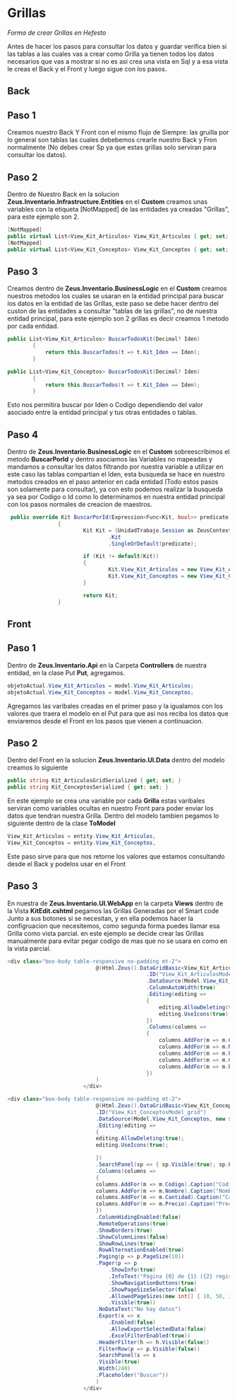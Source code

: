 # Grillas

_Forma de crear Grillas en Hefesto_

Antes de hacer los pasos para consultar los datos y guardar verifica bien si las tablas a las cuales vas a crear como Grilla ya tienen todos los datos necesarios que vas a mostrar si no es asi crea una vista en Sql y a esa vista le creas el Back y el Front y luego sigue con los pasos.
## Back
## Paso 1

Creamos nuestro Back Y Front con el mismo flujo de Siempre: las gruilla por lo general son tablas las cuales debebemos crearle nuestro Back y Fron normalmente (No debes crear Sp ya que estas grillas solo serviran para consultar los datos).
## Paso 2

Dentro de Nuestro Back en la solucion **Zeus.Inventario.Infrastructure.Entities** en el **Custom** creamos unas variables con la etiqueta [NotMapped] de las entidades ya creadas "Grillas", para este ejemplo son 2.
```c#
[NotMapped]
public virtual List<View_Kit_Articulos> View_Kit_Articulos { get; set; }
[NotMapped]
public virtual List<View_Kit_Conceptos> View_Kit_Conceptos { get; set; }
```
## Paso 3
Creamos dentro de **Zeus.Inventario.BusinessLogic** en el **Custom** creamos nuestros metodos los cuales se usaran en la entidad principal para buscar los datos en la entidad de las Grillas, este paso se debe hacer dentro del custon de las entidades a consultar "tablas de las grillas", no de nuestra entidad principal, para este ejemplo son 2 grillas es decir creamos 1 metodo por cada entidad.
```c#
public List<View_Kit_Articulos> BuscarTodosKit(Decimal? Iden)
		{
			return this.BuscarTodos(t => t.Kit_Iden == Iden);
		}
```
```c#
public List<View_Kit_Conceptos> BuscarTodosKit(Decimal? Iden)
		{
			return this.BuscarTodos(t => t.Kit_Iden == Iden);
		}
```
Esto nos permitira buscar por Iden o Codigo dependiendo del valor asociado entre la entidad principal y tus otras entidades o tablas.
## Paso 4

Dentro de **Zeus.Inventario.BusinessLogic** en el **Custom** sobreescribimos el metodo **BuscarPorId** y dentro asociamos las Variables no mapeadas y mandamos a consultar los datos filtrando por nuestra variable a utilizar en este caso las tablas compartian el Iden, esta busqueda se hace en nuestro metodos creados en el paso anterior en cada entidad (Todo estos pasos son solamente para consultar), ya con esto podemos realizar la busqueda ya sea por Codigo o Id como lo determinamos en nuestra entidad principal con los pasos normales de creacion de maestros.
```c#
 public override Kit BuscarPorId(Expression<Func<Kit, bool>> predicate)
                {
                        Kit Kit = (UnidadTrabajo.Session as ZeusContextoDB)
                                .Kit
                                .SingleOrDefault(predicate);

                        if (Kit != default(Kit))
                        {
                                Kit.View_Kit_Articulos = new View_Kit_ArticulosBusinessLogic(UnidadTrabajo).BuscarTodosKit(Kit.Iden);
                                Kit.View_Kit_Conceptos = new View_Kit_ConceptosBusinessLogic(UnidadTrabajo).BuscarTodosKit(Kit.Iden);
                        }

                        return Kit;
                }
```
## Front
## Paso 1
Dentro de **Zeus.Inventario.Api** en la Carpeta **Controllers** de nuestra entidad, en la clase Put **Put**, agregamos.
```C#
objetoActual.View_Kit_Articulos = model.View_Kit_Articulos;
objetoActual.View_Kit_Conceptos = model.View_Kit_Conceptos;
```
Agregamos las varibales creadas en el primer paso y la igualamos con los valores que traera el modelo en el Put para que asi nos reciba los datos que enviaremos desde el Front en los pasos que vienen a continuacion.

## Paso 2
Dentro del Front en la solucion **Zeus.Inventario.UI.Data** dentro del modelo creamos lo siguiente 
```C#
public string Kit_ArticulosGridSerialized { get; set; }
public string Kit_ConceptosSerialized { get; set; }
```
En este ejemplo se crea una variable por cada **Grilla** estas varibales serviran como variables ocultas en nuestro Front para poder enviar los datos que tendran nuestra Grilla.
Dentro del modelo tambien pegamos lo siguiente dentro de la clase **ToModel**
```C#
View_Kit_Articulos = entity.View_Kit_Articulos,
View_Kit_Conceptos = entity.View_Kit_Conceptos,
```
Este paso sirve para que nos retorne los valores que estamos consultando desde el Back y podelos usar en el Front

## Paso 3
En nuestra de **Zeus.Inventario.UI.WebApp** en la carpeta **Views** dentro de la Vista **KitEdit.cshtml** pegamos las Grillas Generadas por el Smart code Junto a sus botones si se necesitan, y en ella podemos hacer la configruacion que necesitemos, como segunda forma puedes llamar esa Grilla como vista parcial. en este ejemplo se decide crear las Grillas manualmente para evitar pegar codigo de mas que no se usara en como en la vista parcial.
```C#
<div class="box-body table-responsive no-padding mt-2">
							@(Html.Zeus().DataGridBasic<View_Kit_ArticulosModel>(actionsList, buttonsList, false, false)
											.ID("View_Kit_ArticulosModel_grid")
											.DataSource(Model.View_Kit_Articulos, new string[] { "Kit_Iden", "Iden" })
											.ColumnAutoWidth(true)
											.Editing(editing =>
											{
												editing.AllowDeleting(true);
												editing.UseIcons(true);
											})
											.Columns(columns =>
											{
												columns.AddFor(m => m.Codigo).Caption("Codigo");
												columns.AddFor(m => m.Nombre).Caption("Nombre");
												columns.AddFor(m => m.Presentacion).Caption("Presentacion");
												columns.AddFor(m => m.Cantidad).Caption("Cantidad");
												columns.AddFor(m => m.Precio).Caption("Precio");
											})
							)
						</div>
```
```C#
<div class="box-body table-responsive no-padding mt-2">
							@(Html.Zeus().DataGridBasic<View_Kit_ConceptosModel>(actionsList, buttonsListDos, false, false)
							.ID("View_Kit_ConceptosModel_grid")
							.DataSource(Model.View_Kit_Conceptos, new string[] { "Kit_Iden", "Iden" })
							.Editing(editing =>
							{
							editing.AllowDeleting(true);
							editing.UseIcons(true);

							})
							.SearchPanel(sp => { sp.Visible(true); sp.Placeholder("Buscar"); sp.Width(240); }).Hint("Buscar")
							.Columns(columns =>
							{
							columns.AddFor(m => m.Codigo).Caption("Codigo");
							columns.AddFor(m => m.Nombre).Caption("Nombre");
							columns.AddFor(m => m.Cantidad).Caption("Cantidad");
							columns.AddFor(m => m.Precio).Caption("Precio");
							})
							.ColumnHidingEnabled(false)
							.RemoteOperations(true)
							.ShowBorders(true)
							.ShowColumnLines(false)
							.ShowRowLines(true)
							.RowAlternationEnabled(true)
							.Paging(p => p.PageSize(10))
							.Pager(p => p
								.ShowInfo(true)
								.InfoText("Página {0} de {1} ({2} registros)")
								.ShowNavigationButtons(true)
								.ShowPageSizeSelector(false)
								.AllowedPageSizes(new int[] { 10, 50, 100 })
								.Visible(true))
							.NoDataText("No hay datos")
							.Export(x => x
								.Enabled(false)
								.AllowExportSelectedData(false)
								.ExcelFilterEnabled(true))
							.HeaderFilter(h => h.Visible(false))
							.FilterRow(p => p.Visible(false))
							.SearchPanel(s => s
							.Visible(true)
							.Width(240)
							.Placeholder("Buscar"))
							)
						</div>
```
